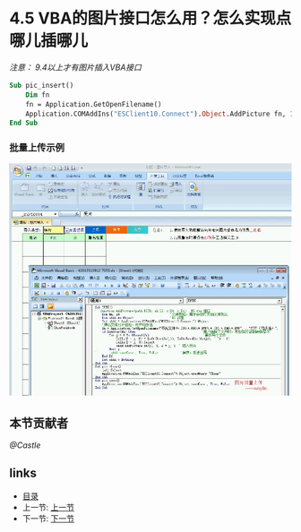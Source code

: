 # 4.5 VBA的图片接口怎么用？怎么实现点哪儿插哪儿
*注意： 9.4以上才有图片插入VBA接口*

```vb
Sub pic_insert()
	Dim fn
	fn = Application.GetOpenFilename()
	Application.COMAddIns("ESClient10.Connect").Object.AddPicture fn, 1, ActiveCell.Row, ActiveCell.Column
End Sub
```

### 批量上传示例
![](images/4.5.jpg)

## 本节贡献者
*@Castle*
 
## links
  * [目录](<preface.md>)
  * 上一节: [上一节](<04.4.md>)
  * 下一节: [下一节](<04.6.md>)
